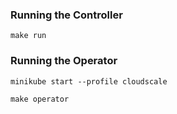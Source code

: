 ### Running the Controller
```shell 
make run
```

### Running the Operator 
```shell 
minikube start --profile cloudscale

make operator
```
